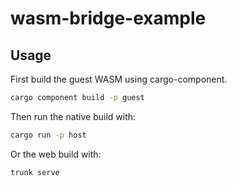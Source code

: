 # wasm-bridge-example

## Usage

First build the guest WASM using cargo-component.

```bash
cargo component build -p guest
```

Then run the native build with:

```bash
cargo run -p host
```

Or the web build with:

```bash
trunk serve
```
